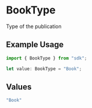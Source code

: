 # BookType

Type of the publication

## Example Usage

```typescript
import { BookType } from "sdk";

let value: BookType = "Book";
```

## Values

```typescript
"Book"
```